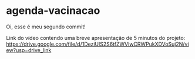 # agenda-vacinacao

Oi, esse é meu segundo commit!

Link do vídeo contendo uma breve apresentação de 5 minutos do projeto:
https://drive.google.com/file/d/1DeziUlS2S6tfZWVlwCRWPukXDVoSuj2N/view?usp=drive_link
